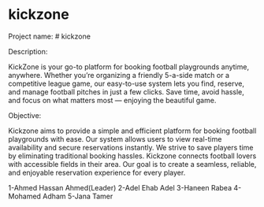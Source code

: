 # kickzone
Project name: # kickzone

Description:

KickZone is your go-to platform for booking football playgrounds anytime, anywhere. Whether you’re organizing a friendly 5-a-side match or a competitive league game, our easy-to-use system lets you find, reserve, and manage football pitches in just a few clicks. Save time, avoid hassle, and focus on what matters most — enjoying the beautiful game.

Objective:

Kickzone aims to provide a simple and efficient platform for booking football playgrounds with ease.
Our system allows users to view real-time availability and secure reservations instantly.
We strive to save players time by eliminating traditional booking hassles.
Kickzone connects football lovers with accessible fields in their area.
Our goal is to create a seamless, reliable, and enjoyable reservation experience for every player.

1-Ahmed Hassan Ahmed(Leader)
2-Adel Ehab Adel
3-Haneen Rabea 
4-Mohamed Adham
5-Jana Tamer

 
